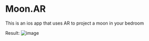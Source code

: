 # Moon.AR
This is an ios app that uses AR to project a moon in your bedroom

Result:
![image](https://github.com/Edward11235/Resources/blob/master/RPReplay_Final1596677929.gif)
